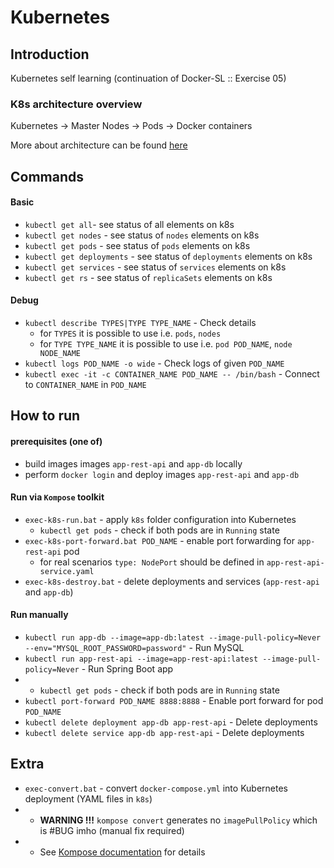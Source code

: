 # Kubernetes

## Introduction
Kubernetes self learning (continuation of Docker-SL :: Exercise 05)

### K8s architecture overview
                
Kubernetes  ->  Master
                Nodes   ->  Pods    ->  Docker containers

More about architecture can be found [here](/architecture)

## Commands

#### Basic
* `kubectl get all`- see status of all elements on k8s
* `kubectl get nodes` - see status of `nodes` elements on k8s
* `kubectl get pods` - see status of `pods` elements on k8s
* `kubectl get deployments` - see status of `deployments` elements on k8s
* `kubectl get services` - see status of `services` elements on k8s
* `kubectl get rs` - see status of `replicaSets` elements on k8s

#### Debug
* `kubectl describe TYPES|TYPE TYPE_NAME` - Check details 
  * for `TYPES` it is possible to use i.e. `pods`, `nodes`
  * for `TYPE TYPE_NAME` it is possible to use i.e. `pod POD_NAME`, `node NODE_NAME`
* `kubectl logs POD_NAME -o wide` - Check logs of given `POD_NAME`
* `kubectl exec -it -c CONTAINER_NAME POD_NAME -- /bin/bash` - Connect to `CONTAINER_NAME` in `POD_NAME`

## How to run

#### prerequisites (one of)
* build images images `app-rest-api` and `app-db` locally 
* perform `docker login` and deploy images `app-rest-api` and `app-db`

#### Run via `Kompose` toolkit
* `exec-k8s-run.bat` - apply `k8s` folder configuration into Kubernetes 
  * `kubectl get pods` - check if both pods are in `Running` state
* `exec-k8s-port-forward.bat POD_NAME` - enable port forwarding for `app-rest-api` pod
  * for real scenarios `type: NodePort` should be defined in `app-rest-api-service.yaml`
* `exec-k8s-destroy.bat` - delete deployments and services (`app-rest-api` and `app-db`)

#### Run manually
* `kubectl run app-db --image=app-db:latest --image-pull-policy=Never --env="MYSQL_ROOT_PASSWORD=password"` - Run MySQL
* `kubectl run app-rest-api --image=app-rest-api:latest --image-pull-policy=Never` - Run Spring Boot app
* * `kubectl get pods` - check if both pods are in `Running` state
* `kubectl port-forward POD_NAME 8888:8888` - Enable port forward for pod `POD_NAME`
* `kubectl delete deployment app-db app-rest-api` - Delete deployments
* `kubectl delete service app-db app-rest-api` - Delete deployments


## Extra
* `exec-convert.bat` - convert `docker-compose.yml` into Kubernetes deployment (YAML files in `k8s`)
* * **WARNING !!!** `kompose convert` generates no `imagePullPolicy` which is #BUG imho (manual fix required)
* * See [Kompose documentation](http://kompose.io/) for details
